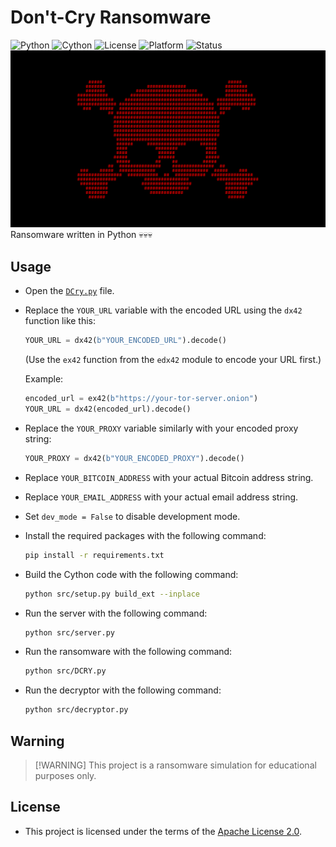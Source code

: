 # Don't-Cry Ransomware
![Python](https://img.shields.io/badge/Python-3.12%2B-blue?logo=python\&logoColor=white)
![Cython](https://img.shields.io/badge/Requires-Cython-yellow?logo=python\&logoColor=white)
![License](https://img.shields.io/github/license/memecoder12345678/DCry-Ransomware?style=flat\&logo=open-source-initiative\&logoColor=white)
![Platform](https://img.shields.io/badge/Platform-Windows-blue)
![Status](https://img.shields.io/badge/Status-Temporarily--Inactive-orange)
![DCry](https://github.com/memecoder12345678/DCry-Ransomware/blob/main/imgs/DCRY.png)
Ransomware written in Python 💀💀💀
## Usage
* Open the [`DCry.py`](https://github.com/memecoder12345678/DCry-Ransomware/blob/main/src/DCry.py) file.
* Replace the `YOUR_URL` variable with the encoded URL using the `dx42` function like this:
  ```python
  YOUR_URL = dx42(b"YOUR_ENCODED_URL").decode()
  ```
  (Use the `ex42` function from the `edx42` module to encode your URL first.)
  
  Example:
  ```python
  encoded_url = ex42(b"https://your-tor-server.onion")
  YOUR_URL = dx42(encoded_url).decode()
  ```
* Replace the `YOUR_PROXY` variable similarly with your encoded proxy string:
  ```python
  YOUR_PROXY = dx42(b"YOUR_ENCODED_PROXY").decode()
  ```
* Replace `YOUR_BITCOIN_ADDRESS` with your actual Bitcoin address string.
* Replace `YOUR_EMAIL_ADDRESS` with your actual email address string.
* Set `dev_mode = False` to disable development mode.
* Install the required packages with the following command:
  ```bash
  pip install -r requirements.txt
  ```
* Build the Cython code with the following command:
  ```bash
  python src/setup.py build_ext --inplace
  ```
* Run the server with the following command:
  ```bash
  python src/server.py
  ```
* Run the ransomware with the following command:
  ```bash
  python src/DCRY.py
  ```
* Run the decryptor with the following command:
  ```bash
  python src/decryptor.py
  ```
## Warning
> \[!WARNING]
> This project is a ransomware simulation for educational purposes only.
## License
* This project is licensed under the terms of the [Apache License 2.0](./LICENSE).
